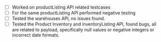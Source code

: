 - [ ] Worked on productListing API related testcases
- [ ] For the same productListing API performed negative testing
- [ ] Tested the warehouses API, no issues found.
- [ ] Tested the Product Inventory and inventoryListing API, found bugs, all are related to payload, specifically null values or negative integers or incorrect date formats.